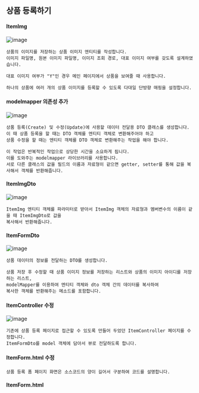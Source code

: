 ## 상품 등록하기
#### ItemImg
![image](https://github.com/mr-won/Shopping_Mall/assets/58906858/0bdc90b4-11c9-4fd9-8846-f7a6ad844c85)
```
상품의 이미지를 저장하는 상품 이미지 엔티티를 작성합니다.
이미지 파일명, 원본 이미지 파일명, 이미지 조회 경로, 대표 이미지 여부를 갖도록 설계하였습니다.

대표 이미지 여부가 "Y"인 경우 메인 페이지에서 상품을 보여줄 때 사용합니다.

하나의 상품에 여러 개의 상품 이미지를 등록할 수 있도록 다대일 단방향 매핑을 설정합니다.
```
#### modelmapper 의존성 추가
![image](https://github.com/mr-won/Shopping_Mall/assets/58906858/d10f3646-78b2-4e20-801d-8300696d7c0c)
```
상품 등록(Create) 및 수정(Update)에 사용할 데이터 전달용 DTO 클래스를 생성합니다.
이 때 상품 등록을 할 때는 DTO 객체를 엔티티 객체로 변환해주어야 하고
상품 수정을 할 때는 엔티티 객체를 DTO 객체로 변환해주는 작업을 해야 합니다.

이 작업은 반복적인 작업으로 상당한 시간을 소요하게 됩니다.
이를 도와주는 modelmapper 라이브러리를 사용합니다.
서로 다른 클래스의 값을 필드의 이름과 자료형이 같으면 getter, setter를 통해 값을 복사해서 객체를 반환해줍니다.
```
#### ItemImgDto
![image](https://github.com/mr-won/Shopping_Mall/assets/58906858/4c2e26e1-3603-449d-852d-76ae360530b1)
```
ItemImg 엔티티 객체를 파라미터로 받아서 ItemImg 객체의 자료형과 멤버변수의 이름이 같을 때 ItemImgDto로 값을
복사해서 반환해줍니다.
```
#### ItemFormDto
![image](https://github.com/mr-won/Shopping_Mall/assets/58906858/caabb33d-db99-4919-8b9d-70f9c7680dca)
```
상품 데이터의 정보를 전달하는 DTO를 생성합니다.

상품 저장 후 수정할 때 상품 이미지 정보를 저장하는 리스트와 상품의 이미지 아이디를 저장하는 리스트,
modelMapper를 이용하여 엔티티 객체와 dto 객체 간의 데이터를 복사하여
복사한 객체를 반환해주는 메소드를 포함합니다.
```
#### ItemController 수정
![image](https://github.com/mr-won/Shopping_Mall/assets/58906858/d5bc0f79-4498-4fdf-846c-03c7a79bfb2f)
```
기존에 상품 등록 페이지로 접근할 수 있도록 만들어 두었던 ItemController 페이지를 수정합니다.
ItemFormDto를 model 객체에 담아서 뷰로 전달하도록 합니다.
```
#### ItemForm.html 수정
```
상품 등록 폼 페이지 화면은 소스코드의 양이 길어서 구분하여 코드를 설명합니다.
```
#### ItemForm.html <script>
![image](https://github.com/mr-won/Shopping_Mall/assets/58906858/825530e0-a625-49a4-b94e-4817e8704e72)
```
상품 등록 시 실패 메시지르 받아서 상품 등록 페이지에 재진입 시 alert를 통해서 실패 사유를 보여줍니다.
파일 첨부 시 이미지 파일인지 검사를 합니다. 스크립트에서 검사를 한 번 하고, 서버에서 한 번 더 검사합니다.

서버쪽에서 말고 스크립트에서 검사하는 이유는 서버에 요청하고 클라이언트에 반환하는 등 리소스를 소모하기 때문입니다.
```
#### ItemForm.html <Form>
![image](https://github.com/mr-won/Shopping_Mall/assets/58906858/2752fd50-ca5e-46be-ab6b-10cc54407dfd)
```
파일을 전송할 때는 form 태그에 enctype(인코딩 타입)값으로 multipart/form-data를 입력합니다.
모든 문자를 인코딩하지않음을 명시합니다. 이 속성은 method의 속성값이 post인 경우에만 사용할 수 있습니다.
```
#### ItemForm.html <SellStatus>
![image](https://github.com/mr-won/Shopping_Mall/assets/58906858/4fd69642-b800-4f2c-a6bf-9f9f0ae9341b)
```
상품 판매 상태의 경우 판매 중과 품절 상태가 있습니다.
상품 주문이 많이 들어와서 재고가 없을 경우 주문 시 품절 상태로 변경
상품 등록만 먼저 해놓고 팔지 않을 경우에도 이용할 수 있습니다.
```
#### ItemForm.html <ItemImg>
![image](https://github.com/mr-won/Shopping_Mall/assets/58906858/9b67111f-3091-410e-8dc4-9a2d2e287df5)
```
상품 이미지의 경우 상품을 등록할 때와 상품을 저장할 때 2가지의 경우로 나눕니다.

상품 이미지 정보를 담고 있는 리스트가 비어 있다면 상품을 등록하는 경우입니다.

상품 이미지 정보를 담고 있는 리스트가 비어있지 않다면 상품을 수정하는 경우입니다.
```
#### ItemForm.html 이미지 수정
![image](https://github.com/mr-won/Shopping_Mall/assets/58906858/f1c5c125-d223-4cb6-b6bd-e3c26679f57f)
```
상품 이미지 정보를 담고 있는 리스트가 비어있지 않을 때 상품 아이디가 없는 경우(상품을 처음 등록할 경우)
저장 로직을 호출하는 버튼을 보여줍니다.

상품의 아이디가 있는 경우 수정 로직을 호출하는 버튼을 보여줍니다.
```
#### 상품 등록 페이지 구현
![image](https://github.com/mr-won/Shopping_Mall/assets/58906858/b1cbcc3a-1043-4d8c-b1b3-8e33bcd00a7b)
```
상품 등록 페이지를 구현하였습니다.

상품 판매 상태 말고도 상품 타임 세일 등의 기능을 추가하면 상품 구매자의 구매 욕구를 더 증가하도록 하는 등의
기능을 추가할 수 있을 것 같습니다.

상품 상세 이미지 중 대표 이미지등을 관리할 수 있습니다.
```
#### application.properties 설정 추가하기
![image](https://github.com/mr-won/Shopping_Mall/assets/58906858/d8fa9d12-708a-4d71-9a64-91e60a6ce4fe)
```
상품 이미지 경로와 리소스 업로드 경로 프로퍼티를 추가합니다.
```
#### WebMvcConfig 
![image](https://github.com/mr-won/Shopping_Mall/assets/58906858/4175f411-354e-4392-964a-1b10fb20ee64)
```
WebMvcConfigurer 인터페이스를 구현한 WebMvcConfig 파일을 작성합니다.
addResourceHandlers 메소드를 통해서 자신의 로컬 컴퓨터에 업로드한 파일을 찾을 위치를 설정합니다.
```
#### FileService
![image](https://github.com/mr-won/Shopping_Mall/assets/58906858/0f3fd38e-6092-45b4-8e0c-3d75055feb0f)
```
파일을 처리하는 FileService 클래스를 작성합니다.
파일을 업로드하는 메소드와 삭제하는 메소드를 작성하였습니다.

파일을 업로드하는 메소드에서는 서로 다른 객체에 이름을 부여하는 uuid와 확장자를 합쳐서 새로운 파일이름을 만들고
그 파일이름으로 파일경로를 생성한 후 생성자로 넘겨줘서 파일 출력 스트림을 생성합니다.

파일을 삭제하는 메소드에서는 파일이 저장된 경로를 이용하여 파일 객체를 생성한 후 객체의 존재여부에 따라 삭제를 합니다.
```
#### ItemImgRepository
![image](https://github.com/mr-won/Shopping_Mall/assets/58906858/f0df238f-4df7-4492-981d-2997490a6f3f)
```
상품 이미지 정보를 저장하는 ItemImgRepository 인터페이스를 작성합니다.
```
#### ItemImgService
![image](https://github.com/mr-won/Shopping_Mall/assets/58906858/ab403154-6050-4528-9765-aa7664a510eb)
```
상품 이미지를 업로드하고, 상품 이미지 정보를 저장하는 ItemImgService 클래스를 작성합니다.
```
#### ItemService
![image](https://github.com/mr-won/Shopping_Mall/assets/58906858/aee818fb-10a4-4e96-aa95-c6ecabb44336)
```
상품을 등록하는 ItemService 클래스를 작성합니다.

상품 등록 폼으로부터 입력 받은 데이터로 item 객체를 생성합니다.
상품 데이터를 저장한 후 첫 번째 이미지일 경우 상품 이미지 여부 값을 Y로하고 나머지는 N으로 합니다.
상품의 이미지 정보를 저장합니다.
```
#### ItemController
![image](https://github.com/mr-won/Shopping_Mall/assets/58906858/8de8d890-02fd-4ff0-908c-a44a4dd5800b)
```
상품을 등록하는 url을 ItemController 클래스에 추가합니다.

상품 등록시 필수값(첫 번째 상품이미지)가 없다면 다시 상품 등록 페이지로 전환합니다.
상품 저장 로직을 호출합니다. 상품이 정상적으로 등록되었다면 메인 페이지로 이동합니다.
```
#### 상품 등록 테스트 데이터 입력
![image](https://github.com/mr-won/Shopping_Mall/assets/58906858/e6379185-f693-4ce5-9bb7-10988701902c)
#### 상품 등록 테스트 입력 후 메인 화면 이동
![image](https://github.com/mr-won/Shopping_Mall/assets/58906858/7e046eb6-5356-4fc6-a956-ff26ecb96e9c)
```
저장 버튼을 눌렀을 때 상품이 정상적으로 저장되었다면 다음과 같이 메인페이지로 이동합니다.
```
#### 상품 등록 후 이미지 저장 결과
![image](https://github.com/mr-won/Shopping_Mall/assets/58906858/5426d941-ef23-43f9-96df-c0739b7f2e63)
```
파일 업로드 경로인 C:/shop/item 경로에 업로드한 청바지 사진과 스웨터 사진이 올라온 것을 확인할 수 있습니다.
```
## 상품 수정하기
#### ItemService
![image](https://github.com/mr-won/Shopping_Mall/assets/58906858/aa2175ae-ae4b-4a1d-929b-e4dfbbbfc0d3)
```
등록된 상품을 불러오는 getItemDtl 메소드를 ItemService 클래스에 추가합니다.
상품 데이털르 읽어오는 트랜잭션에 읽기 전용을 설정하여 JPA가 변경감지를 수행하지 않도록 합니다.
상품의 이미지를 조회하고 조회한 ItemImg 엔티티를 ItemImgDto 객체로 만들어서 리스트에 추가합니다.
상품의 아이디를 통해서 상품 엔티티를 조회합니다.
```
#### ItemController
![image](https://github.com/mr-won/Shopping_Mall/assets/58906858/01d2592b-6ba7-40ef-9b1f-24adb7c9e78b)
```
조회한 상품 데이터를 모델에 담아서 뷰로 전달합니다.
저장한 상품을 상품의 아이디를 이용해서 조회할 수 있습니다.
```
#### 상품 수정 페이지
![image](https://github.com/mr-won/Shopping_Mall/assets/58906858/033b7d3a-2145-4ce5-bc67-bb36d2eeda47)
```
http://localhost:8000/admin/item/상품아이디를 입력해보겠습니다.
상품아이디로 조회되는 상품이 없을 경우에는 상품 등록페이지로 이동하고
상품아디디로 조회되는 상품이 있을 경우에는 등록한 상품이 정상적으로 보이는 것을 확인할 수 있습니다.
```
#### ItemImgService
![image](https://github.com/mr-won/Shopping_Mall/assets/58906858/26454ebb-77e7-4f31-997d-fc270aec5a8d)
```
상품 이미지 수정하는 updateItemImg 메소드를 작성합니다.
상품 이미지를 수정할 때는 변경감지 기능을 사용합니다.
기존 등록한 이미지 파일을 삭제하고 업데이트한 이미지로 업로드합니다.
변경된 상품이미지 정보를 세팅합니다. savedItemImg는 영속 상태이므로 데이터를 변경하는 것만으로도
변경 감지 기능이 동작하여 트랜잭션이 끝날 때 update 쿼리가 실행됩니다.
```
#### Item
![image](https://github.com/mr-won/Shopping_Mall/assets/58906858/2662a1a2-e6c2-456c-b10d-b0e72dcb06bc)
```
Item 상품 엔티티에 상품을 업데이트하는 로직을 구현합니다.
엔티티 클래스에 비즈니스 로직을 추가하여 객체지향적(코드 재활용 목적)으로 코딩할 수 있습니다.
```
#### ItemService
![image](https://github.com/mr-won/Shopping_Mall/assets/58906858/b940262a-14ed-4aa9-8921-1de6c6ec3226)
```
상품을 업데이트할 때도 변경감지 기능을 사용합니다.
상품등록할 때 전달받은 상품아이디로 상품엔티티를 조회한 후 상품 등록화면에서 입력받은 데이터로 상품 엔티티를 업데이트합니다.
상품이미지 아이디를 조회하고 상품이미지를 업데이트합니다.(변경감지기능 updateItemImg)
```
#### ItemController
![image](https://github.com/mr-won/Shopping_Mall/assets/58906858/3564cc91-5afe-4235-a932-8fc0664f1509)
```
상품을 수정하는 url을 itemController 클래스에 추가합니다. 상품을 등록할 때 추가했던 코드와 비슷합니다.
```
#### 상품 수정 테스트
![image](https://github.com/mr-won/Shopping_Mall/assets/58906858/9f6e1061-0e04-4917-a48b-0820f08f0904)
```
새로운 테스트 상품을 등록합니다.
```
![image](https://github.com/mr-won/Shopping_Mall/assets/58906858/286cdc92-7e71-43b5-93be-c10fe2e681ab)
```
새로운 테스트 상품의 상품아이디를 확인하고 item_id = 352입니다. http://localhost:8000/admin/item/352 경로로 접속합니다.
```
![image](https://github.com/mr-won/Shopping_Mall/assets/58906858/0a71d902-d9dc-40fb-a02a-a7883af62f43)
```
해당 상품의 수정 페이지로 이동하게 되고 판매 상태를 품절, 가격을 20000, 재고를 200, 상품 상세 내용을 상품 수정 테스트,
상품의 이미지를 청바지에서 스웨터로 수정해보겠습니다.
```
![image](https://github.com/mr-won/Shopping_Mall/assets/58906858/d9ed4c25-8932-4459-a73f-1a1d87ce40c1)
```
기존에 올린 이미지 파일은 삭제되고 신규로 업로드한 이미지가 스웨터로 변경되고 메인화면으로 이동된 것으로 보아
상품 수정이 정상적으로 이루어진 것을 확인할 수 있습니다.
```
## 상품 관리하기
```
상품을 조회하는 조건(상품 등록일, 판매 상태, 상품명 또는 상품 등록자 아이디)를 설정 후 페이징 기능을 통해
일정 개수의 상품만 불러오며, 선택한 상품 상세 페이지로 이동할 수 있는 기능까지를 Querydsl을 이용하여 구현합니다.
```
#### 추가된 엔티티들의 Qdomain 생성
![image](https://github.com/mr-won/Shopping_Mall/assets/58906858/611d487c-85b9-4507-b1e2-46e7e6a04992)
```
maven compile을 실행하여 지금까지 작성한 엔티티 클래스들의 Qdomain 클래스를 생성합니다.
```
#### ItemSearchDto
![image](https://github.com/mr-won/Shopping_Mall/assets/58906858/9351f7a4-d7fa-41f3-b1b3-254e23579087)
```
상품 데이터 조회 시 상품 조회 조건을 가지고 있는 ItemSearchDto 클래스를 생성합니다.
```





## 메인 화면

## 상품 상세 페이지







